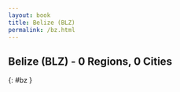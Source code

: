 ```yaml
---
layout: book
title: Belize (BLZ)
permalink: /bz.html
---
```


## Belize (BLZ) - 0 Regions, 0 Cities
{: #bz }






 
